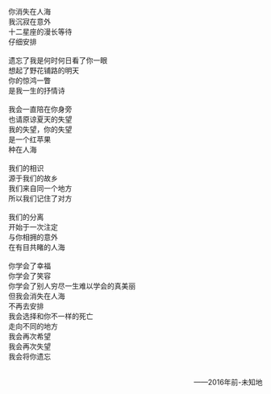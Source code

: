 <div class="poem_page">
    <div class="poem_page_margin"></div>
    <h1 style="color: black"></h1>
    <p>
        你消失在人海<br>
        我沉寂在意外<br>
        十二星座的漫长等待<br>
        仔细安排<br><br>
        遗忘了我是何时何日看了你一眼<br>
        想起了野花铺路的明天<br>
        你的惊鸿一瞥<br>
        是我一生的抒情诗<br><br>
        我会一直陪在你身旁<br>
        也请原谅夏天的失望<br>
        我的失望，你的失望<br>
        是一个红苹果<br>
        种在人海<br><br>
        我们的相识<br>
        源于我们的故乡<br>
        我们来自同一个地方<br>
        所以我们记住了对方<br><br>
        我们的分离<br>
        开始于一次注定<br>
        与你相拥的意外<br>
        在有目共睹的人海<br><br>
        你学会了幸福<br>
        你学会了笑容<br>
        你学会了别人穷尽一生难以学会的真美丽<br>
        但我会消失在人海<br>
        不再去安排<br>
        我会选择和你不一样的死亡<br>
        走向不同的地方<br>
        我会再次希望<br>
        我会再次失望<br>
        我会将你遗忘<br><br>
    </p>
    <p style="text-align: right">——2016年前-未知地</p>
</div>
